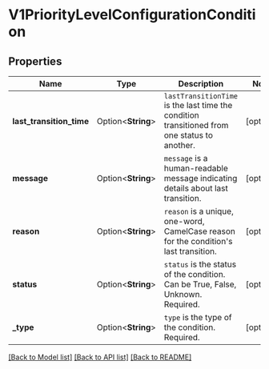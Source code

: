 # V1PriorityLevelConfigurationCondition

## Properties

Name | Type | Description | Notes
------------ | ------------- | ------------- | -------------
**last_transition_time** | Option<**String**> | `lastTransitionTime` is the last time the condition transitioned from one status to another. | [optional]
**message** | Option<**String**> | `message` is a human-readable message indicating details about last transition. | [optional]
**reason** | Option<**String**> | `reason` is a unique, one-word, CamelCase reason for the condition's last transition. | [optional]
**status** | Option<**String**> | `status` is the status of the condition. Can be True, False, Unknown. Required. | [optional]
**_type** | Option<**String**> | `type` is the type of the condition. Required. | [optional]

[[Back to Model list]](../README.md#documentation-for-models) [[Back to API list]](../README.md#documentation-for-api-endpoints) [[Back to README]](../README.md)


